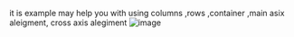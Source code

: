 it is example may help you with using columns ,rows ,container ,main asix aleigment, cross axis alegiment
![image](https://user-images.githubusercontent.com/75840664/230722589-0d076e69-27d7-4230-b1b5-0a82e3f0b521.png)
